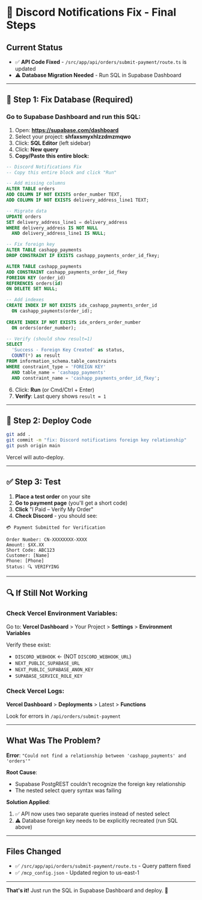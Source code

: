 # 🎯 Discord Notifications Fix - Final Steps

## Current Status
- ✅ **API Code Fixed** - `/src/app/api/orders/submit-payment/route.ts` is updated
- ⚠️ **Database Migration Needed** - Run SQL in Supabase Dashboard

---

## 🔴 Step 1: Fix Database (Required)

### Go to Supabase Dashboard and run this SQL:

1. Open: **https://supabase.com/dashboard**
2. Select your project: **shfaxsmyxhlzzdmzmqwo**
3. Click: **SQL Editor** (left sidebar)
4. Click: **New query**
5. **Copy/Paste this entire block:**

```sql
-- Discord Notifications Fix
-- Copy this entire block and click "Run"

-- Add missing columns
ALTER TABLE orders 
ADD COLUMN IF NOT EXISTS order_number TEXT,
ADD COLUMN IF NOT EXISTS delivery_address_line1 TEXT;

-- Migrate data
UPDATE orders 
SET delivery_address_line1 = delivery_address 
WHERE delivery_address IS NOT NULL 
  AND delivery_address_line1 IS NULL;

-- Fix foreign key
ALTER TABLE cashapp_payments 
DROP CONSTRAINT IF EXISTS cashapp_payments_order_id_fkey;

ALTER TABLE cashapp_payments 
ADD CONSTRAINT cashapp_payments_order_id_fkey 
FOREIGN KEY (order_id) 
REFERENCES orders(id) 
ON DELETE SET NULL;

-- Add indexes
CREATE INDEX IF NOT EXISTS idx_cashapp_payments_order_id 
  ON cashapp_payments(order_id);
  
CREATE INDEX IF NOT EXISTS idx_orders_order_number 
  ON orders(order_number);

-- Verify (should show result=1)
SELECT 
  'Success - Foreign Key Created' as status,
  COUNT(*) as result
FROM information_schema.table_constraints 
WHERE constraint_type = 'FOREIGN KEY'
  AND table_name = 'cashapp_payments'
  AND constraint_name = 'cashapp_payments_order_id_fkey';
```

6. Click: **Run** (or Cmd/Ctrl + Enter)
7. **Verify**: Last query shows `result = 1`

---

## 🚀 Step 2: Deploy Code

```bash
git add .
git commit -m "fix: Discord notifications foreign key relationship"
git push origin main
```

Vercel will auto-deploy.

---

## ✅ Step 3: Test

1. **Place a test order** on your site
2. **Go to payment page** (you'll get a short code)
3. **Click** "I Paid – Verify My Order"
4. **Check Discord** - you should see:

```
💳 Payment Submitted for Verification

Order Number: CN-XXXXXXXX-XXXX
Amount: $XX.XX
Short Code: ABC123
Customer: [Name]
Phone: [Phone]
Status: 🔍 VERIFYING
```

---

## 🔍 If Still Not Working

### Check Vercel Environment Variables:
Go to: **Vercel Dashboard** > Your Project > **Settings** > **Environment Variables**

Verify these exist:
- `DISCORD_WEBHOOK` ← (NOT `DISCORD_WEBHOOK_URL`)
- `NEXT_PUBLIC_SUPABASE_URL`
- `NEXT_PUBLIC_SUPABASE_ANON_KEY`
- `SUPABASE_SERVICE_ROLE_KEY`

### Check Vercel Logs:
**Vercel Dashboard** > **Deployments** > Latest > **Functions**

Look for errors in `/api/orders/submit-payment`

---

## What Was The Problem?

**Error**: `"Could not find a relationship between 'cashapp_payments' and 'orders'"`

**Root Cause**: 
- Supabase PostgREST couldn't recognize the foreign key relationship
- The nested select query syntax was failing

**Solution Applied**:
1. ✅ API now uses two separate queries instead of nested select
2. ⚠️ Database foreign key needs to be explicitly recreated (run SQL above)

---

## Files Changed
- ✅ `/src/app/api/orders/submit-payment/route.ts` - Query pattern fixed
- ✅ `/mcp_config.json` - Updated region to us-east-1

---

**That's it!** Just run the SQL in Supabase Dashboard and deploy. 🎉
